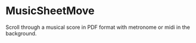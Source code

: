 # MusicSheetMove
Scroll through a musical score in PDF format with metronome or midi in the background.
